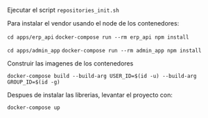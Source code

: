 Ejecutar el script ```repositories_init.sh```

Para instalar el vendor usando el node de los contenedores:

```cd apps/erp_api```
```docker-compose run --rm erp_api npm install```

```cd apps/admin_app```
```docker-compose run --rm admin_app npm install```

Construir las imagenes de los contenedores

```docker-compose build --build-arg USER_ID=$(id -u) --build-arg GROUP_ID=$(id -g) ```

Despues de instalar las librerias, levantar el proyecto con:

```docker-compose up```